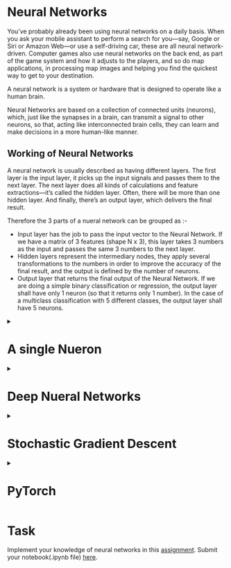 # Neural Networks

You’ve probably already been using neural networks on a daily basis. When you ask your mobile assistant to perform a search for you—say, Google or Siri or Amazon Web—or use a self-driving car, these are all neural network-driven. Computer games also use neural networks on the back end, as part of the game system and how it adjusts to the players, and so do map applications, in processing map images and helping you find the quickest way to get to your destination.

A neural network is a system or hardware that is designed to operate like a human brain.

Neural Networks are based on a collection of connected units (neurons), which, just like the synapses in a brain, can transmit a signal to other neurons, so that, acting like interconnected brain cells, they can learn and make decisions in a more human-like manner.

## Working of Neural Networks


A neural network is usually described as having different layers. The first layer is the input layer, it picks up the input signals and passes them to the next layer. The next layer does all kinds of calculations and feature extractions—it’s called the hidden layer. Often, there will be more than one hidden layer. And finally, there’s an output layer, which delivers the final result.

Therefore the 3 parts of a nueral network can be grouped as :-

  - Input layer has the job to pass the input vector to the Neural Network. If we have a matrix of 3 features (shape N x 3), this layer takes 3 numbers as the input and passes the same 3 numbers to the next layer.
  - Hidden layers represent the intermediary nodes, they apply several transformations to the numbers in order to improve the accuracy of the final result, and the output is defined by the number of neurons.
  - Output layer that returns the final output of the Neural Network. If we are doing a simple binary classification or regression, the output layer shall have only 1 neuron (so that it returns only 1 number). In the case of a multiclass classification with 5 different classes, the output layer shall have 5 neurons.

<details>
  <summary><h1>A single Nueron</h1></summary>

## The Linear Unit

So let's begin with the fundamental component of a neural network: the individual neuron. As a diagram, a neuron (or unit) with one input looks like:

<p align="center">
  <img src="https://i.imgur.com/mfOlDR6.png">
</p>
<br> 

The input is x. Its connection to the neuron has a weight which is w. Whenever a value flows through a connection, you multiply the value by the connection's weight. For the input x, what reaches the neuron is w * x. A neural network "learns" by modifying its weights.

The b is a special kind of weight we call the bias. The bias doesn't have any input data associated with it; instead, we put a 1 in the diagram so that the value that reaches the neuron is just b (since 1 * b = b). The bias enables the neuron to modify the output independently of its inputs.

The y is the value the neuron ultimately outputs. To get the output, the neuron sums up all the values it receives through its connections. This neuron's activation is y = w * x + b, or as a formula  y=wx+b.
  
  ## Example The Linear Unit as a Model
  
  Let us try to compute the calories by consuming a product which has many ingredients like sugar, protien, etc. First we will only consider sugar
  
  Training a model with 'sugars' (grams of sugars per serving) as input and 'calories' (calories per serving) as output, we might find the bias is b=90 and the weight is w=2.5. We could estimate the calorie content of a cereal with 5 grams of sugar per serving like this:
  
  <p align="center">
  <img src="https://i.imgur.com/yjsfFvY.png">
</p>
<br> 
  
  And, checking against our formula, we have  calories=2.5×5+90=102.5 , just like we expect.
  
  ## Multiple Inputs
  
  Now the Product contain not just sugar but multiple ingredients. What if we wanted to expand our model to include things like fiber or protein content? That's easy enough. We can just add more input connections to the neuron, one for each additional feature. To find the output, we would multiply each input to its connection weight and then add them all together.
  
  <p align="center">
  <img src="https://i.imgur.com/vyXSnlZ.png">
</p>
<br> 
  
  The formula for this neuron would be  y=w0x0+w1x1+w2x2+b . A linear unit with two inputs will fit a plane, and a unit with more inputs than that will fit a hyperplane.
  
  ## Linear Unit in Keras
  
  The easiest way to create a model in Keras is through keras.Sequential, which creates a neural network as a stack of layers. We can create models like those above using a dense layer (which we'll learn more about in the next lesson).

We could define a linear model accepting three input features ('sugars', 'fiber', and 'protein') and producing a single output ('calories') like so:
  
  ```python
  from tensorflow import keras
from tensorflow.keras import layers

# Create a network with 1 linear unit
model = keras.Sequential([
    layers.Dense(units=1, input_shape=[3])
])
  ```
  
  With the first argument, units, we define how many outputs we want. In this case we are just predicting 'calories', so we'll use units=1.

With the second argument, input_shape, we tell Keras the dimensions of the inputs. Setting input_shape=[3] ensures the model will accept three features as input ('sugars', 'fiber', and 'protein').

This model is now ready to be fit to training data!
  
</details>

<details>
  <summary><h1>Deep Nueral Networks</h1></summary>

One could say that all the Deep Learning models are Neural Networks but not all the Neural Networks are Deep Learning models. Generally speaking, “Deep” Learning applies when the algorithm has at least 2 hidden layers (so 4 layers in total including input and output). 

  ## Layers 
  
  Neural networks typically organize their neurons into layers. When we collect together linear units having a common set of inputs we get a dense layer.
  
  <p align="center">
  <img src="https://i.imgur.com/2MA4iMV.png">
</p>
<br> 
  
  You could think of each layer in a neural network as performing some kind of relatively simple transformation. Through a deep stack of layers, a neural network can transform its inputs in more and more complex ways. In a well-trained neural network, each layer is a transformation getting us a little bit closer to a solution.
  
  ## The Activation Function 
  
  It turns out, however, that two dense layers with nothing in between are no better than a single dense layer by itself. Dense layers by themselves can never move us out of the world of lines and planes. What we need is something nonlinear. What we need are activation functions.
  
  <p align="center">
  <img src="https://i.imgur.com/OLSUEYT.png">
</p>
<br> 
  
  An activation function is simply some function we apply to each of a layer's outputs (its activations). The most common is the rectifier function or ReLu. It is defined as max(0, x) i.e. if the output is > 0 than the answer will be x else it will be 0
  
  <p align="center">
  <img src="https://i.imgur.com/aeIyAlF.png">
</p>
<br> 
  
  The rectifier function has a graph that's a line with the negative part "rectified" to zero. Applying the function to the outputs of a neuron will put a bend in the data, moving us away from simple lines.

When we attach the rectifier to a linear unit, we get a rectified linear unit or ReLU. (For this reason, it's common to call the rectifier function the "ReLU function".) Applying a ReLU activation to a linear unit means the output becomes max(0, w * x + b), which we might draw in a diagram like:
  
  <p align="center">
  <img src="https://i.imgur.com/eFry7Yu.png">
</p>
<br> 
  
  ![image](https://user-images.githubusercontent.com/77875542/173996150-678b5ff0-6a27-44e3-ae33-3d62efc3f1b6.png)

  
  ## Stacking Dense layers
  
  Now that we have some nonlinearity, let's see how we can stack layers to get complex data transformations.

  <p align="center">
  <img src="https://i.imgur.com/Y5iwFQZ.png">
</p>
<br> 
  
  The layers before the output layer are sometimes called hidden since we never see their outputs directly.
  
  ![WhatsApp Image 2022-06-16 at 7 35 50 PM](https://user-images.githubusercontent.com/77875542/174237023-40646a0f-20a3-4460-a31b-9cbd7a4a0829.jpeg)


Now, notice that the final (output) layer is a linear unit (meaning, no activation function). That makes this network appropriate to a regression task, where we are trying to predict some arbitrary numeric value. Other tasks (like classification) might require an activation function on the output.
  
  <p align="center">
  <img src="Assest/ZomboMeme%2009062022150752.jpg">
</p>
<br> 

## Building Sequential Models
  
The Sequential model we've been using will connect together a list of layers in order from first to last: the first layer gets the input, the last layer produces the output. This creates the model in the figure above:
  
  ```python
  from tensorflow import keras
from tensorflow.keras import layers

model = keras.Sequential([
    # the hidden ReLU layers
    layers.Dense(units=4, activation='relu', input_shape=[2]),
    layers.Dense(units=3, activation='relu'),
    # the linear output layer 
    layers.Dense(units=1),
])
  ```
  
  You Can use the above model to train any data 

</details>

<details>
  <summary><h1>Stochastic Gradient Descent</h1></summary>
  
  ## Introduction
In the first two lessons, we learned how to build fully-connected networks out of stacks of dense layers. When first created, all of the network's weights are set randomly -- the network doesn't "know" anything yet. In this lesson we're going to see how to train a neural network; we're going to see how neural networks learn.

As with all machine learning tasks, we begin with a set of training data. Each example in the training data consists of some features (the inputs) together with an expected target (the output). Training the network means adjusting its weights in such a way that it can transform the features into the target. In the 80 Cereals dataset, for instance, we want a network that can take each cereal's 'sugar', 'fiber', and 'protein' content and produce a prediction for that cereal's 'calories'. If we can successfully train a network to do that, its weights must represent in some way the relationship between those features and that target as expressed in the training data.

In addition to the training data, we need two more things:

- A "loss function" that measures how good the network's predictions are.
- An "optimizer" that can tell the network how to change its weights.
  
## The Loss Function
  
We've seen how to design an architecture for a network, but we haven't seen how to tell a network what problem to solve. This is the job of the loss function.

The loss function measures the disparity between the the target's true value and the value the model predicts.

Different problems call for different loss functions. We have been looking at regression problems, where the task is to predict some numerical value -- calories in 80 Cereals, rating in Red Wine Quality. Other regression tasks might be predicting the price of a house or the fuel efficiency of a car.

A common loss function for regression problems is the mean absolute error or MAE. For each prediction y_pred, MAE measures the disparity from the true target y_true by an absolute difference abs(y_true - y_pred).

The total MAE loss on a dataset is the mean of all these absolute differences.
  
  ![image](https://user-images.githubusercontent.com/77875542/173977809-542cdc5f-9db6-4dc0-9a4b-3f08fb6123f7.png)


A graph depicting error bars from data points to the fitted line..
The mean absolute error is the average length between the fitted curve and the data points.
Besides MAE, other loss functions you might see for regression problems are the mean-squared error (MSE) or the Huber loss (both available in Keras).

During training, the model will use the loss function as a guide for finding the correct values of its weights (lower loss is better). In other words, the loss function tells the network its objective.

The Optimizer - Stochastic Gradient Descent
We've described the problem we want the network to solve, but now we need to say how to solve it. This is the job of the optimizer. The optimizer is an algorithm that adjusts the weights to minimize the loss.

Virtually all of the optimization algorithms used in deep learning belong to a family called stochastic gradient descent. They are iterative algorithms that train a network in steps. One step of training goes like this:
  
   - Sample some training data and run it through the network to make predictions.
   - Measure the loss between the predictions and the true values.
   - Finally, adjust the weights in a direction that makes the loss smaller.
  
  

  
Then just do this over and over until the loss is as small as you like (or until it won't decrease any further.)
  
  ![image](https://user-images.githubusercontent.com/77875542/173977968-d7d6d674-ff72-4a9a-a3fe-5775bdf091c7.png)


Each iteration's sample of training data is called a minibatch (or often just "batch"), while a complete round of the training data is called an epoch. The number of epochs you train for is how many times the network will see each training example.
  
  The animation shows the linear model from Lesson 1 being trained with SGD. The pale red dots depict the entire training set, while the solid red dots are the minibatches. Every time SGD sees a new minibatch, it will shift the weights (w the slope and b the y-intercept) toward their correct values on that batch. Batch after batch, the line eventually converges to its best fit. You can see that the loss gets smaller as the weights get closer to their true values.

  ## Learning Rate and Batch Size
  
Notice that the line only makes a small shift in the direction of each batch (instead of moving all the way). The size of these shifts is determined by the learning rate. A smaller learning rate means the network needs to see more minibatches before its weights converge to their best values.

The learning rate and the size of the minibatches are the two parameters that have the largest effect on how the SGD training proceeds. Their interaction is often subtle and the right choice for these parameters isn't always obvious. (We'll explore these effects in the exercise.)

Fortunately, for most work it won't be necessary to do an extensive hyperparameter search to get satisfactory results. Adam is an SGD algorithm that has an adaptive learning rate that makes it suitable for most problems without any parameter tuning (it is "self tuning", in a sense). Adam is a great general-purpose optimizer.

  ## Adding the Loss and Optimizer
  
After defining a model, you can add a loss function and optimizer with the model's compile method:
  
  ```python
  model.compile(
    optimizer="adam",
    loss="mae",
)
  ```
  
  Notice that we are able to specify the loss and optimizer with just a string. You can also access these directly through the Keras API -- if you wanted to tune parameters, for instance -- but for us, the defaults will work fine.
  
  ## Example - Red Wine Quality
  
Now we know everything we need to start training deep learning models. So let's see it in action! We'll use the Red Wine Quality dataset.

This dataset consists of physiochemical measurements from about 1600 Portuguese red wines. Also included is a quality rating for each wine from blind taste-tests. How well can we predict a wine's perceived quality from these measurements?

We've put all of the data preparation into this next hidden cell. It's not essential to what follows so feel free to skip it. One thing you might note for now though is that we've rescaled each feature to lie in the interval  [0,1] . As we'll discuss more in Lesson 5, neural networks tend to perform best when their inputs are on a common scale.
  
  ```python
  import pandas as pd
from IPython.display import display

red_wine = pd.read_csv('../input/dl-course-data/red-wine.csv')

# Create training and validation splits
df_train = red_wine.sample(frac=0.7, random_state=0)
df_valid = red_wine.drop(df_train.index)
display(df_train.head(4))

# Scale to [0, 1]
max_ = df_train.max(axis=0)
min_ = df_train.min(axis=0)
df_train = (df_train - min_) / (max_ - min_)
df_valid = (df_valid - min_) / (max_ - min_)

# Split features and target
X_train = df_train.drop('quality', axis=1)
X_valid = df_valid.drop('quality', axis=1)
y_train = df_train['quality']
y_valid = df_valid['quality']
  ```
  
  How many inputs should this network have? We can discover this by looking at the number of columns in the data matrix. Be sure not to include the target ('quality') here -- only the input features
  
  ```python
  print(X_train.shape)
  ```
  
  you will see the output (1119, 11)
  
  Eleven columns means eleven inputs.

We've chosen a three-layer network with over 1500 neurons. This network should be capable of learning fairly complex relationships in the data.
  
  ```python
  from tensorflow import keras
from tensorflow.keras import layers

model = keras.Sequential([
    layers.Dense(512, activation='relu', input_shape=[11]),
    layers.Dense(512, activation='relu'),
    layers.Dense(512, activation='relu'),
    layers.Dense(1),
])
  ```
  
  Deciding the architecture of your model should be part of a process. Start simple and use the validation loss as your guide. You'll learn more about model development in the exercises.

After defining the model, we compile in the optimizer and loss function.

```python
  model.compile(
    optimizer='adam',
    loss='mae',
)
  ```
  
Now we're ready to start the training! We've told Keras to feed the optimizer 256 rows of the training data at a time (the batch_size) and to do that 10 times all the way through the dataset (the epochs).

  ```python
history = model.fit(
    X_train, y_train,
    validation_data=(X_valid, y_valid),
    batch_size=256,
    epochs=10,
)
  ```
  
  You can see that Keras will keep you updated on the loss as the model trains.

Often, a better way to view the loss though is to plot it. The fit method in fact keeps a record of the loss produced during training in a History object. We'll convert the data to a Pandas dataframe, which makes the plotting easy.
  
  ```python
  import pandas as pd

# convert the training history to a dataframe
history_df = pd.DataFrame(history.history)
# use Pandas native plot method
history_df['loss'].plot()
  ```
  
  ![image](https://user-images.githubusercontent.com/77875542/173979411-78b0bff9-7867-45dc-bd7f-f94beb20df68.png)

  Notice how the loss levels off as the epochs go by. When the loss curve becomes horizontal like that, it means the model has learned all it can and there would be no reason continue for additional epochs.

  
</details>

<details>
  <summary><h1>PyTorch</h1></summary>
  
  We first taught you how to code in tensorflow but most of the industries uses pytorch and tensorflow is rarely used in real life examples.
  
  ![image](https://user-images.githubusercontent.com/77875542/173994207-2e102563-130d-43a8-af4f-3fe29ead527e.png)

  
  So let's Learn Pytorch
  
  <p align="center">
  <img src="https://github.com/sherlockholmes1603/computer-vision-workshop/blob/master/Week-1/Subpart-3/Assest/pytorch_.jpeg">
</p>
<br> 
  
  ## Introduction 
  
  - It’s a Python based scientific computing package targeted at two sets of audiences:
      - A replacement for NumPy to use the power of GPUs
      - Deep learning research platform that provides maximum flexibility and speed
  - pros:
      - Interactively debugging PyTorch. Many users who have used both frameworks would argue that makes pytorch significantly easier to debug and visualize.
      - Clean support for dynamic graphs
      - Organizational backing from Facebook
      - Blend of high level and low level APIs
  - cons:
    - Much less mature than alternatives
    - Limited references / resources outside of the official documentation
  
  See the three jupyter notebooks on Pytorch Tutorials
  
  Also we really have many good playlist on YouTube on PyTorch
  
  [Tutorial 1](https://www.youtube.com/playlist?list=PLqnslRFeH2UrcDBWF5mfPGpqQDSta6VK4) Only till 13th tutorial
  
  [Tutorial 2](https://www.youtube.com/playlist?list=PL_lsbAsL_o2CTlGHgMxNrKhzP97BaG9ZN) Only till 6th tutorial
  
  
  
  

</details>
  
  
  
# Task
Implement your knowledge of neural networks in this [assignment](https://colab.research.google.com/drive/1GMRM-OThrEAwJ98_4IZodsM4jXh4lO_H?usp=sharing). Submit your notebook(.ipynb file) [here](https://forms.gle/ow94wi18vVogabRLA).
